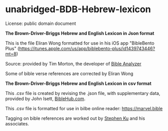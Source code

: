 # unabridged-BDB-Hebrew-lexicon

License: public domain document

<b>The Brown-Driver-Briggs Hebrew and English Lexicon in Json format</b>

This is the file Eliran Wong formatted for use in his iOS app "BibleBento Plus" (<a href='https://itunes.apple.com/us/app/biblebento-plus/id1439743446?mt=8'>https://itunes.apple.com/us/app/biblebento-plus/id1439743446?mt=8</a>)

Source: provided by Tim Morton, the developer of <a href='https://www.bibleanalyzer.com'>Bible Analyzer</a>

Some of bible verse references are corrected by Eliran Wong

<b>The Brown-Driver-Briggs Hebrew and English Lexicon in csv format</b>

This .csv file is created by revising the .json file, with supplementary data, provided by John Isett, <a href='https://BibleHub.com'>BibleHub.com</a>.

This .csv file is formatted for use in bilbe online reader: <a href='https://marvel.bible'>https://marvel.bible</a>

Tagging on bible references are worked out by <a href='https://github.com/stephen-ku'>Stephen Ku</a> and his associates.
